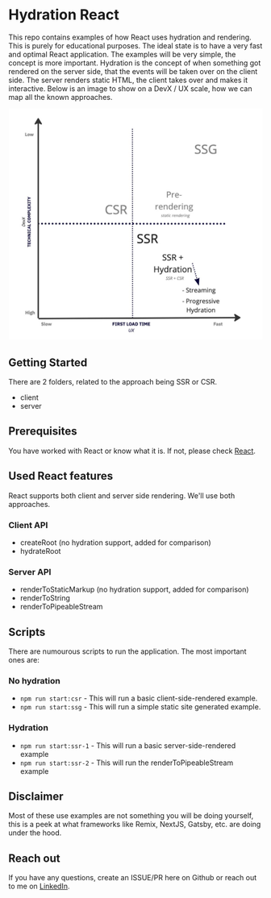 # Hydration React

This repo contains examples of how React uses hydration and rendering. This is purely for educational purposes. The ideal state is to have a very fast and optimal React application. The examples will be very simple, the concept is more important. Hydration is the concept of when something got rendered on the server side, that the events will be taken over on the client side. The server renders static HTML, the client takes over and makes it interactive. Below is an image to show on a DevX / UX scale, how we can map all the known approaches.

![Hydration Comparison Image](img/hydration_comparison.jpg)

## Getting Started

There are 2 folders, related to the approach being SSR or CSR.

- client
- server

## Prerequisites

You have worked with React or know what it is. If not, please check [React](https://react.dev/).

## Used React features

React supports both client and server side rendering. We'll use both approaches.

### Client API

- createRoot (no hydration support, added for comparison)
- hydrateRoot

### Server API

- renderToStaticMarkup (no hydration support, added for comparison)
- renderToString
- renderToPipeableStream

## Scripts

There are numourous scripts to run the application. The most important ones are:

### No hydration

- `npm run start:csr` - This will run a basic client-side-rendered example.
- `npm run start:ssg` - This will run a simple static site generated example.

### Hydration

- `npm run start:ssr-1` - This will run a basic server-side-rendered example
- `npm run start:ssr-2` - This will run the renderToPipeableStream example

## Disclaimer

Most of these use examples are not something you will be doing yourself, this is a peek at what frameworks like Remix, NextJS, Gatsby, etc. are doing under the hood.

## Reach out

If you have any questions, create an ISSUE/PR here on Github or reach out to me on [LinkedIn](https://linkedin.com/martin-demiddel).
